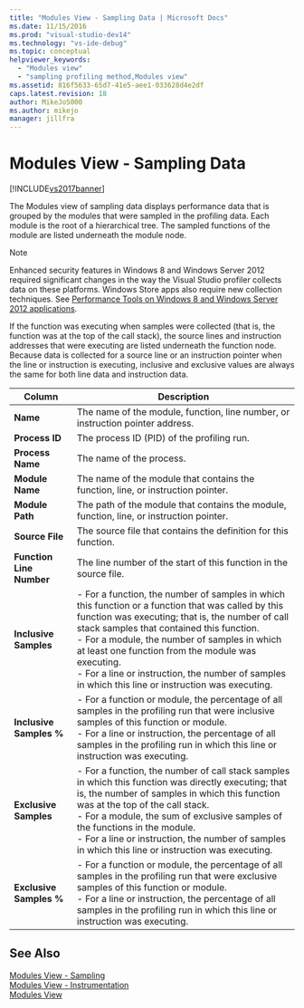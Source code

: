 ```yaml
---
title: "Modules View - Sampling Data | Microsoft Docs"
ms.date: 11/15/2016
ms.prod: "visual-studio-dev14"
ms.technology: "vs-ide-debug"
ms.topic: conceptual
helpviewer_keywords: 
  - "Modules view"
  - "sampling profiling method,Modules view"
ms.assetid: 816f5633-65d7-41e5-aee1-033628d4e2df
caps.latest.revision: 18
author: MikeJo5000
ms.author: mikejo
manager: jillfra
---
```

# Modules View - Sampling Data
[!INCLUDE[vs2017banner](../includes/vs2017banner.md)]

The Modules view of sampling data displays performance data that is grouped by the modules that were sampled in the profiling data. Each module is the root of a hierarchical tree. The sampled functions of the module are listed underneath the module node.  
  
> [!NOTE]
>  Enhanced security features in Windows 8 and Windows Server 2012 required significant changes in the way the Visual Studio profiler collects data on these platforms. Windows Store apps also require new collection techniques. See [Performance Tools on Windows 8 and Windows Server 2012 applications](../profiling/performance-tools-on-windows-8-and-windows-server-2012-applications.md).  
  
 If the function was executing when samples were collected (that is, the function was at the top of the call stack), the source lines and instruction addresses that were executing are listed underneath the function node. Because data is collected for a source line or an instruction pointer when the line or instruction is executing, inclusive and exclusive values are always the same for both line data and instruction data.  
  
|Column|Description|  
|------------|-----------------|  
|**Name**|The name of the module, function, line number, or instruction pointer address.|  
|**Process ID**|The process ID (PID) of the profiling run.|  
|**Process Name**|The name of the process.|  
|**Module Name**|The name of the module that contains the function, line, or instruction pointer.|  
|**Module Path**|The path of the module that contains the module, function, line, or instruction pointer.|  
|**Source File**|The source file that contains the definition for this function.|  
|**Function Line Number**|The line number of the start of this function in the source file.|  
|**Inclusive Samples**|-   For a function, the number of samples in which this function or a function that was called by this function was executing; that is, the number of call stack samples that contained this function.<br />-   For a module, the number of samples in which at least one function from the module was executing.<br />-   For a line or instruction, the number of samples in which this line or instruction was executing.|  
|**Inclusive Samples %**|-   For a function or module, the percentage of all samples in the profiling run that were inclusive samples of this function or module.<br />-   For a line or instruction, the percentage of all samples in the profiling run in which this line or instruction was executing.|  
|**Exclusive Samples**|-   For a function, the number of call stack samples in which this function was directly executing; that is, the number of samples in which this function was at the top of the call stack.<br />-   For a module, the sum of exclusive samples of the functions in the module.<br />-   For a line or instruction, the number of samples in which this line or instruction was executing.|  
|**Exclusive Samples %**|-   For a function or module, the percentage of all samples in the profiling run that were exclusive samples of this function or module.<br />-   For a line or instruction, the percentage of all samples in the profiling run in which this line or instruction was executing.|  
  
## See Also  
 [Modules View - Sampling](../profiling/modules-view-dotnet-memory-sampling-data.md)   
 [Modules View - Instrumentation](../profiling/modules-view-dotnet-memory-instrumentation-data.md)   
 [Modules View](../profiling/modules-view-instrumentation-data.md)
